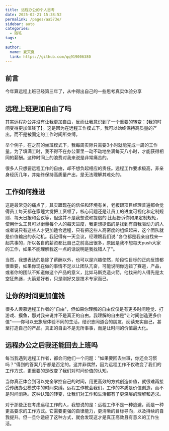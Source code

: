 ```yaml
---
title: 远程办公的个人思考
date: 2025-02-21 15:38:52
permalink: /pages/aa573e/
sidebar: auto
categories:
  - 随笔
tags:
  - 
author: 
  name: 夏天夏
  link: https://github.com/qq919006380
---
```

## 前言
今年算远程上班已经第三年了，从中得出自己的一些思考真实体验分享
<!-- more -->
## 远程上班更加自由了吗
其实远程办公并没有让我更加自由，反而让我意识到了一个重要的转变：【我的时间变得更加值钱了】。这是因为在远程工作模式下，我可以始终保持高质量的产出，而不是被固定的工作时间所束缚。

举个例子，在之前的坐班模式下，我每周实际只需要3小时就能完成一周的工作量。为了填满工时，我不得不在办公室里一动不动地坐满每天八小时，才能获得相同的薪酬。这种时间上的浪费对我来说是非常痛苦的。

很多人只想要远程工作的自由，却不想负起相应的责任。远程工作要求极高，非亲身经历几年，并始终保持高质量产出，是无法理解其难处的。

## 工作如何推进
这是最常见的痛点了，其实跟现在的信任和环境有关，老板跟项目经理普遍都会觉得员工每天都在家睡大觉把工资领了，核心问题还是让员工的进度可视化和定制规则、每天日报和会议等，但这并不是我想说和提倡的.比起告诉你如果定制规矩，使用什么工具可以衡量每个人的每天进度，我更想提倡的是找到有自我驱动力的人或者说只有这些人才更加适合远程，只有把这些人高密度的组织起来，这个团队就是价值输出的永动机。我记得有一天会议，经理跟我们说:"各位都是我亲自找来一起共事的，所以各自的薪资都比自己之前高出很多，原因是我不想每天push大家的工作，如果不能理解我这一点的话说明是我找错人了"。

当然，我想表达的是除了薪酬以外，也可以是兴趣使然，阶段性目标的正向反馈都很重要，如果你现在做的事情不足以让团队亢奋，可能说明你选错了赛道，产品，或者你的团队不知道做这个产品的意义，比如马斯克造火箭，他找来的人得先是太空狂热迷，火箭爱好者，只是刚好又是技术专家而已。


## 让你的时间更加值钱
很多人羡慕远程工作者的"自由"，但如果你理解的自由仅仅是有更多时间睡觉、打游戏、摸鱼，那对我来说并不是真正的自由。我理解的自由是"让时间创造更多价值"——你可以去旅居体验不同的生活，结识志同道合的朋友，阅读充实自己，甚至打造自己的产品。真正的自由不是无所事事，而是让时间的价值最大化。

## 远程办公之后我还能回去上班吗
每当我遇到远程工作者，都会问他们一个问题："如果要回去坐班，你还会习惯吗？"得到的答案几乎都是否定的。这并非偶然，因为远程工作不仅改变了我们的工作方式，更重要的是改变了我们对时间价值的认知。

当你真正体会到可以完全掌控自己的时间，用更高效的方式创造价值，就很难再接受传统办公模式中的时间束缚。远程工作教会我们，工作的本质是价值创造，而不是时间消耗。这种认知的转变，让我们对工作和生活都有了更深层的理解和追求。

对于那些正在考虑远程工作的人，我想说的是：远程工作不是一种逃避，而是一种更高要求的工作方式。它需要更强的自律能力，更清晰的目标导向，以及持续的自我提升。但一旦你适应了这种方式，就会发现这才是真正高效且有意义的工作生活。
